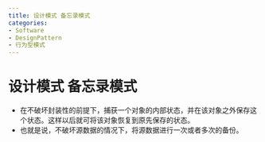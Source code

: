 ```yaml
---
title: 设计模式 备忘录模式
categories:
- Software
- DesignPattern
- 行为型模式
---
```

# 设计模式 备忘录模式

- 在不破坏封装性的前提下，捕获一个对象的内部状态，并在该对象之外保存这个状态。这样以后就可将该对象恢复到原先保存的状态。
- 也就是说，不破坏源数据的情况下，将源数据进行一次或者多次的备份。